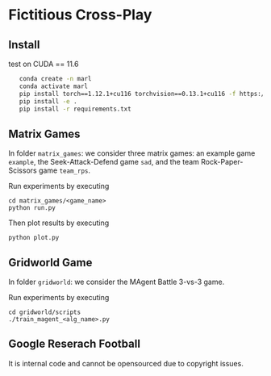 # Fictitious Cross-Play

## Install

test on CUDA == 11.6   

``` Bash
   conda create -n marl
   conda activate marl
   pip install torch==1.12.1+cu116 torchvision==0.13.1+cu116 -f https://download.pytorch.org/whl/torch_stable.html
   pip install -e . 
   pip install -r requirements.txt
```

## Matrix Games

In folder `matrix_games`: we consider three matrix games: an example game `example`, the Seek-Attack-Defend game `sad`, and the team Rock-Paper-Scissors game `team_rps`. 

Run experiments by executing
```
cd matrix_games/<game_name>
python run.py
```

Then plot results by executing
```
python plot.py
```

## Gridworld Game

In folder `gridworld`: we consider the MAgent Battle 3-vs-3 game.

Run experiments by executing
```
cd gridworld/scripts
./train_magent_<alg_name>.py
```

## Google Reserach Football

It is internal code and cannot be opensourced due to copyright issues.
